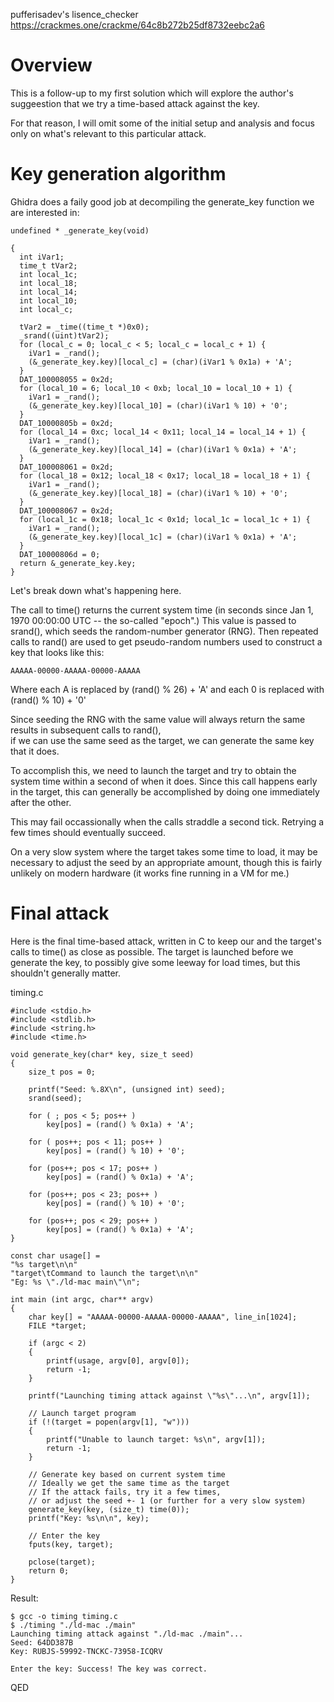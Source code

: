 pufferisadev's lisence_checker
https://crackmes.one/crackme/64c8b272b25df8732eebc2a6

# Overview

This is a follow-up to my first solution which will explore the author's suggeestion that we try a time-based attack against the key.

For that reason, I will omit some of the initial setup and analysis and focus only on what's relevant to this particular attack.

# Key generation algorithm

Ghidra does a faily good job at decompiling the generate_key function we are interested in:
```
undefined * _generate_key(void)

{
  int iVar1;
  time_t tVar2;
  int local_1c;
  int local_18;
  int local_14;
  int local_10;
  int local_c;
  
  tVar2 = _time((time_t *)0x0);
  _srand((uint)tVar2);
  for (local_c = 0; local_c < 5; local_c = local_c + 1) {
    iVar1 = _rand();
    (&_generate_key.key)[local_c] = (char)(iVar1 % 0x1a) + 'A';
  }
  DAT_100008055 = 0x2d;
  for (local_10 = 6; local_10 < 0xb; local_10 = local_10 + 1) {
    iVar1 = _rand();
    (&_generate_key.key)[local_10] = (char)(iVar1 % 10) + '0';
  }
  DAT_10000805b = 0x2d;
  for (local_14 = 0xc; local_14 < 0x11; local_14 = local_14 + 1) {
    iVar1 = _rand();
    (&_generate_key.key)[local_14] = (char)(iVar1 % 0x1a) + 'A';
  }
  DAT_100008061 = 0x2d;
  for (local_18 = 0x12; local_18 < 0x17; local_18 = local_18 + 1) {
    iVar1 = _rand();
    (&_generate_key.key)[local_18] = (char)(iVar1 % 10) + '0';
  }
  DAT_100008067 = 0x2d;
  for (local_1c = 0x18; local_1c < 0x1d; local_1c = local_1c + 1) {
    iVar1 = _rand();
    (&_generate_key.key)[local_1c] = (char)(iVar1 % 0x1a) + 'A';
  }
  DAT_10000806d = 0;
  return &_generate_key.key;
}
```

Let's break down what's happening here.

The call to time() returns the current system time (in seconds since Jan 1, 1970 00:00:00 UTC -- the so-called "epoch".)
This value is passed to srand(), which seeds the random-number generator (RNG).
Then repeated calls to rand() are used to get pseudo-random numbers used to construct a key that looks like this:
```
AAAAA-00000-AAAAA-00000-AAAAA
```

Where each A is replaced by (rand() % 26) + 'A' and each 0 is replaced with (rand() % 10) + '0'

Since seeding the RNG with the same value will always return the same results in subsequent calls to rand(),  
if we can use the same seed as the target, we can generate the same key that it does.

To accomplish this, we need to launch the target and try to obtain the system time within a second of when it does.
Since this call happens early in the target, this can generally be accomplished by doing one immediately after the other.

This may fail occassionally when the calls straddle a second tick.
Retrying a few times should eventually succeed.

On a very slow system where the target takes some time to load, it may be necessary to adjust the seed by an appropriate amount, 
though this is fairly unlikely on modern hardware (it works fine running in a VM for me.)

# Final attack

Here is the final time-based attack, written in C to keep our and the target's calls to time() as close as possible.
The target is launched before we generate the key, to possibly give some leeway for load times, but this shouldn't generally matter.

timing.c
```
#include <stdio.h>
#include <stdlib.h>
#include <string.h>
#include <time.h>

void generate_key(char* key, size_t seed)
{
	size_t pos = 0;
	
	printf("Seed: %.8X\n", (unsigned int) seed);
	srand(seed);
	
	for ( ; pos < 5; pos++ )
		key[pos] = (rand() % 0x1a) + 'A';
	
	for ( pos++; pos < 11; pos++ )
		key[pos] = (rand() % 10) + '0';
	
	for (pos++; pos < 17; pos++ )
		key[pos] = (rand() % 0x1a) + 'A';
	
	for (pos++; pos < 23; pos++ )
		key[pos] = (rand() % 10) + '0';
	
	for (pos++; pos < 29; pos++ )
		key[pos] = (rand() % 0x1a) + 'A';
}

const char usage[] =
"%s target\n\n"
"target\tCommand to launch the target\n\n"
"Eg: %s \"./ld-mac main\"\n";

int main (int argc, char** argv)
{
	char key[] = "AAAAA-00000-AAAAA-00000-AAAAA", line_in[1024];
	FILE *target;
	
	if (argc < 2)
	{
		printf(usage, argv[0], argv[0]);
		return -1;
	}
	
	printf("Launching timing attack against \"%s\"...\n", argv[1]);
	
	// Launch target program
	if (!(target = popen(argv[1], "w")))
	{
		printf("Unable to launch target: %s\n", argv[1]);
		return -1;
	}
	
	// Generate key based on current system time
	// Ideally we get the same time as the target
	// If the attack fails, try it a few times,
	// or adjust the seed +- 1 (or further for a very slow system)
	generate_key(key, (size_t) time(0));
	printf("Key: %s\n\n", key);

	// Enter the key
	fputs(key, target);
	
	pclose(target);
	return 0;
}
```

Result:
```
$ gcc -o timing timing.c
$ ./timing "./ld-mac ./main"
Launching timing attack against "./ld-mac ./main"...
Seed: 64DD387B
Key: RUBJS-59992-TNCKC-73958-ICQRV

Enter the key: Success! The key was correct.
```

QED
